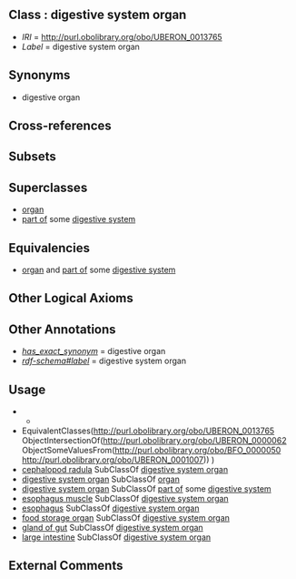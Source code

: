 
## Class : digestive system organ

 * *IRI* = http://purl.obolibrary.org/obo/UBERON_0013765
 * *Label* = digestive system organ

## Synonyms

 * digestive organ

## Cross-references


## Subsets


## Superclasses

 * [organ](../../UBERON/62/UBERON_0000062.md)
 * [part of](../../BFO/50/BFO_0000050.md) some [digestive system](../../UBERON/07/UBERON_0001007.md)

## Equivalencies

 * [organ](../../UBERON/62/UBERON_0000062.md) and [part of](../../BFO/50/BFO_0000050.md) some [digestive system](../../UBERON/07/UBERON_0001007.md)

## Other Logical Axioms


## Other Annotations

 * *[has_exact_synonym](../../ym/oboInOwl#hasExactSynonym.md)* = digestive organ
 * *[rdf-schema#label](../../el/rdf-schema#label.md)* = digestive system organ

## Usage

 * -
 * EquivalentClasses(<http://purl.obolibrary.org/obo/UBERON_0013765> ObjectIntersectionOf(<http://purl.obolibrary.org/obo/UBERON_0000062> ObjectSomeValuesFrom(<http://purl.obolibrary.org/obo/BFO_0000050> <http://purl.obolibrary.org/obo/UBERON_0001007>)) )
 * [cephalopod radula](../../CEPH/14/CEPH_0000214.md) SubClassOf [digestive system organ](../../UBERON/65/UBERON_0013765.md)
 * [digestive system organ](../../UBERON/65/UBERON_0013765.md) SubClassOf [organ](../../UBERON/62/UBERON_0000062.md)
 * [digestive system organ](../../UBERON/65/UBERON_0013765.md) SubClassOf [part of](../../BFO/50/BFO_0000050.md) some [digestive system](../../UBERON/07/UBERON_0001007.md)
 * [esophagus muscle](../../UBERON/32/UBERON_0003832.md) SubClassOf [digestive system organ](../../UBERON/65/UBERON_0013765.md)
 * [esophagus](../../UBERON/43/UBERON_0001043.md) SubClassOf [digestive system organ](../../UBERON/65/UBERON_0013765.md)
 * [food storage organ](../../UBERON/39/UBERON_0010039.md) SubClassOf [digestive system organ](../../UBERON/65/UBERON_0013765.md)
 * [gland of gut](../../UBERON/08/UBERON_0003408.md) SubClassOf [digestive system organ](../../UBERON/65/UBERON_0013765.md)
 * [large intestine](../../UBERON/59/UBERON_0000059.md) SubClassOf [digestive system organ](../../UBERON/65/UBERON_0013765.md)

## External Comments

